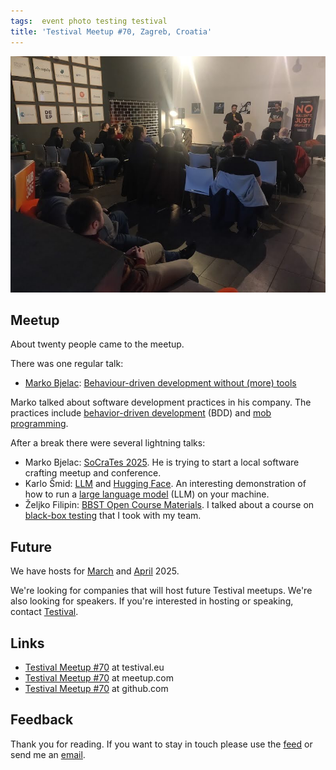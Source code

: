 ```yaml
---
tags:  event photo testing testival
title: 'Testival Meetup #70, Zagreb, Croatia'
---
```

![Testival Meetup #70](assets/2025/testival-70.jpg "Testival Meetup #70")

## Meetup

About twenty people came to the meetup.

There was one regular talk:

* [Marko Bjelac](https://www.linkedin.com/in/markobjelac): [Behaviour-driven development without (more) tools](https://github.com/zeljkofilipin/testival/tree/master/files/70)

Marko talked about software development practices in his company. The practices include [behavior-driven development](https://en.wikipedia.org/wiki/Behavior-driven_development) (BDD) and [mob programming](https://en.wikipedia.org/wiki/Team_programming#Mob_programming).

After a break there were several lightning talks:

* Marko Bjelac: [SoCraTes 2025](https://www.socrates-conference.de/home). He is trying to start a local software crafting meetup and conference.
* Karlo Šmid: [LLM](https://llm.datasette.io/en/stable/) and [Hugging Face](https://huggingface.co/models). An interesting demonstration of how to run a  [large language model](https://en.wikipedia.org/wiki/Large_language_model) (LLM) on your machine.
* Željko Filipin: [BBST Open Course Materials](bbst-open-course-materials). I talked about a course on [black-box testing](https://en.wikipedia.org/wiki/Black-box_testing) that I took with my team.

## Future

We have hosts for [March](https://www.meetup.com/testival/events/304779331/) and [April](https://www.meetup.com/testival/events/306455769/) 2025\.

We're looking for companies that will host future Testival meetups. We're also looking for speakers. If you're interested in hosting or speaking, contact [Testival](mailto:testivaleu@gmail.com).

## Links

* [Testival Meetup \#70](https://testival.eu/testival-meetup-70/) at testival.eu
* [Testival Meetup \#70](https://www.meetup.com/testival/events/306136456/) at meetup.com
* [Testival Meetup \#70](https://github.com/zeljkofilipin/testival/tree/master/files/70) at github.com

## Feedback

Thank you for reading. If you want to stay in touch please use the [feed](feed.xml) or send me an [email](mailto:zeljko@filipin.eu).
